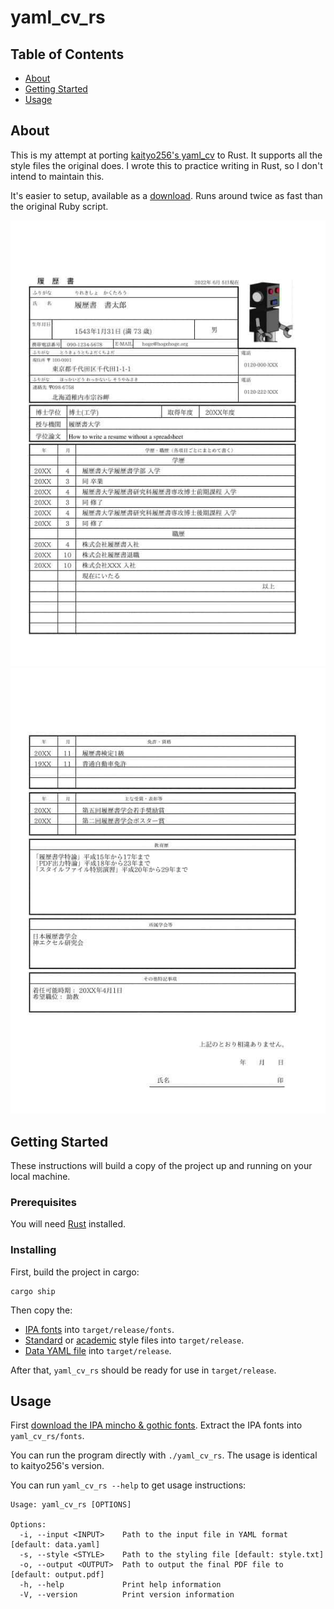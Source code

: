 # yaml_cv_rs

## Table of Contents
+ [About](#about)
+ [Getting Started](#getting_started)
+ [Usage](#usage)

## About <a name = "about"></a>
This is my attempt at porting [kaityo256's yaml_cv](https://github.com/kaityo256/yaml_cv) to Rust.
It supports all the style files the original does.
I wrote this to practice writing in Rust, so I don't intend to maintain this.

It's easier to setup, available as a [download](https://github.com/rezbyte/yaml_cv_rs/releases).
Runs around twice as fast than the original Ruby script.

![screenshot1](sample/academic1.jpg)
![screenshot2](sample/academic2.jpg)

## Getting Started <a name = "getting_started"></a>
These instructions will build a copy of the project up and running on your local machine.

### Prerequisites

You will need [Rust](https://www.rust-lang.org/tools/install) installed.


### Installing

First, build the project in cargo:
```
cargo ship
```

Then copy the: 
- [IPA fonts](https://moji.or.jp/ipafont/ipaex00401/) into `target/release/fonts`.
- [Standard](https://github.com/kaityo256/yaml_cv/blob/main/style.txt) or [academic](https://github.com/kaityo256/yaml_cv/blob/main/academic.txt) style files into `target/release`.
- [Data YAML file](https://github.com/kaityo256/yaml_cv/blob/main/data.yaml) into `target/release`.

After that, `yaml_cv_rs` should be ready for use in `target/release`.

## Usage <a name = "usage"></a>

First [download the IPA mincho & gothic fonts](https://moji.or.jp/ipafont/ipaex00401/).
Extract the IPA fonts into `yaml_cv_rs/fonts`.

You can run the program directly with `./yaml_cv_rs`.
The usage is identical to kaityo256's version.

You can run `yaml_cv_rs --help` to get usage instructions:
```
Usage: yaml_cv_rs [OPTIONS]

Options:
  -i, --input <INPUT>    Path to the input file in YAML format [default: data.yaml]
  -s, --style <STYLE>    Path to the styling file [default: style.txt]
  -o, --output <OUTPUT>  Path to output the final PDF file to [default: output.pdf]
  -h, --help             Print help information
  -V, --version          Print version information
```
